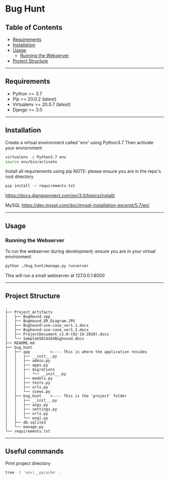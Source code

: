 # Bug Hunt

## Table of Contents

- [Requirements](#requirements)
- [Installation](#installation)
- [Usage](#usage)
  - [Running the Webserver](#running-the-webserver)
- [Project Structure](#project-structure)

---

## Requirements

- Python     >= 3.7
- Pip        >= 20.0.2 (latest)
- Virtualenv >= 20.0.7 (latest)
- Django     >= 3.0

---

## Installation

Create a virtual environment called 'env' using Python3.7
Then activate your enviornment

```bash
virtualenv -p Python3.7 env
source env/bin/activate
```

Install all requirements using pip
NOTE: please ensure you are in the repo's root directory

```bash
pip install -r requirements.txt
```

https://docs.djangoproject.com/en/3.0/topics/install/

MySQL
https://dev.mysql.com/doc/mysql-installation-excerpt/5.7/en/

---

## Usage

### Running the Webserver

To run the webserver during development; ensure you are in your virtual environment

```bash
python ./bug_hunt/manage.py runserver
```

This will run a small webserver at 127.0.0.1:8000

---

## Project Structure

```
.
├── Project_Artifacts
│   ├── BugHound.vpp
│   ├── BugHound_ER_Diagram.JPG
│   ├── Bughound-use-case_ver1.1.docx
│   ├── Bughound-use-case_ver1.2.docx
│   ├── ProjectDocument_v1.0-(02-18-2020).docx
│   └── SampleUSECASE4Bughound.docx
├── README.md
├── bug_hunt
│   ├── app         <---- This is where the application resides
│   │   ├── __init__.py
│   │   ├── admin.py
│   │   ├── apps.py
│   │   ├── migrations
│   │   │   └── __init__.py
│   │   ├── models.py
│   │   ├── tests.py
│   │   ├── urls.py
│   │   └── views.py
│   ├── bug_hunt    <---- This is the 'project' folder
│   │   ├── __init__.py
│   │   ├── asgi.py
│   │   ├── settings.py
│   │   ├── urls.py
│   │   └── wsgi.py
│   ├── db.sqlite3
│   └── manage.py
└── requirements.txt
```

---

## Useful commands

Print project directory

```bash
tree -I 'env|__pycache' .
```
